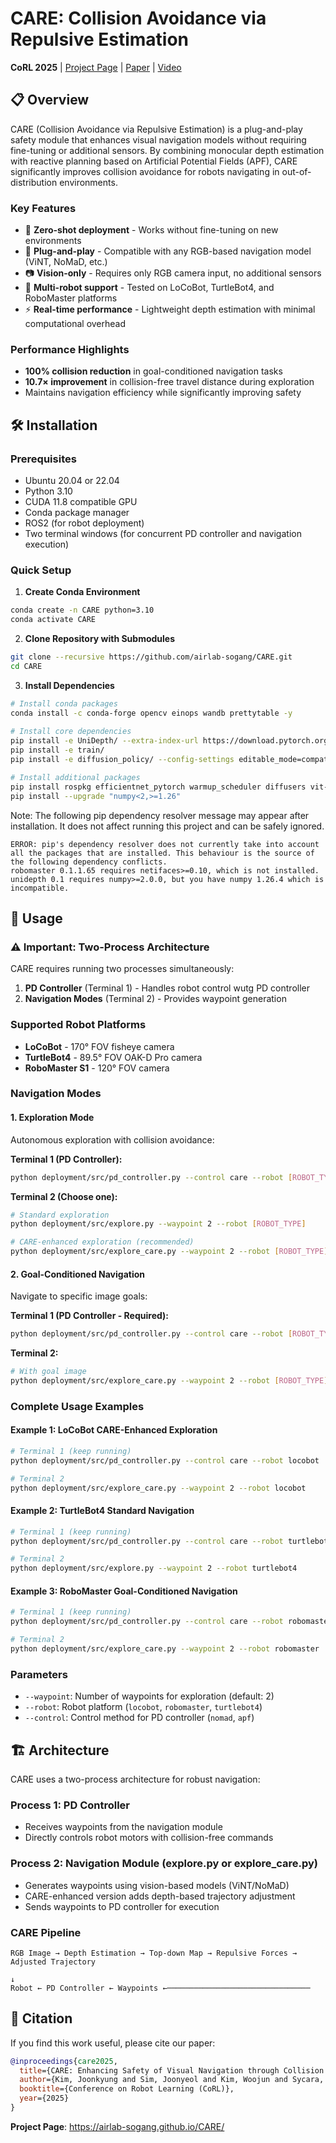 # CARE: Collision Avoidance via Repulsive Estimation

**CoRL 2025** | [Project Page](https://airlab-sogang.github.io/CARE/) | [Paper](link-to-paper) | [Video](link-to-video)

## 📋 Overview

CARE (Collision Avoidance via Repulsive Estimation) is a plug-and-play safety module that enhances visual navigation models without requiring fine-tuning or additional sensors. By combining monocular depth estimation with reactive planning based on Artificial Potential Fields (APF), CARE significantly improves collision avoidance for robots navigating in out-of-distribution environments.

### Key Features
- 🚀 **Zero-shot deployment** - Works without fine-tuning on new environments
- 🔌 **Plug-and-play** - Compatible with any RGB-based navigation model (ViNT, NoMaD, etc.)
- 📷 **Vision-only** - Requires only RGB camera input, no additional sensors
- 🤖 **Multi-robot support** - Tested on LoCoBot, TurtleBot4, and RoboMaster platforms
- ⚡ **Real-time performance** - Lightweight depth estimation with minimal computational overhead

### Performance Highlights
- **100% collision reduction** in goal-conditioned navigation tasks
- **10.7× improvement** in collision-free travel distance during exploration
- Maintains navigation efficiency while significantly improving safety

## 🛠️ Installation

### Prerequisites
- Ubuntu 20.04 or 22.04
- Python 3.10
- CUDA 11.8 compatible GPU
- Conda package manager
- ROS2 (for robot deployment)
- Two terminal windows (for concurrent PD controller and navigation execution)

### Quick Setup

1. **Create Conda Environment**
```bash
conda create -n CARE python=3.10
conda activate CARE
```

2. **Clone Repository with Submodules**
```bash
git clone --recursive https://github.com/airlab-sogang/CARE.git
cd CARE
```

3. **Install Dependencies**
```bash
# Install conda packages
conda install -c conda-forge opencv einops wandb prettytable -y
              
# Install core dependencies
pip install -e UniDepth/ --extra-index-url https://download.pytorch.org/whl/cu118
pip install -e train/
pip install -e diffusion_policy/ --config-settings editable_mode=compat

# Install additional packages
pip install rospkg efficientnet_pytorch warmup_scheduler diffusers vit-pytorch
pip install --upgrade "numpy<2,>=1.26"
```
Note: The following pip dependency resolver message may appear after installation. It does not affect running this project and can be safely ignored.

```
ERROR: pip's dependency resolver does not currently take into account all the packages that are installed. This behaviour is the source of the following dependency conflicts.
robomaster 0.1.1.65 requires netifaces>=0.10, which is not installed.
unidepth 0.1 requires numpy>=2.0.0, but you have numpy 1.26.4 which is incompatible.
```

## 📖 Usage

### ⚠️ Important: Two-Process Architecture
CARE requires running two processes simultaneously:
1. **PD Controller** (Terminal 1) - Handles robot control wutg PD controller
2. **Navigation Modes** (Terminal 2) - Provides waypoint generation

### Supported Robot Platforms
- **LoCoBot** - 170° FOV fisheye camera
- **TurtleBot4** - 89.5° FOV OAK-D Pro camera
- **RoboMaster S1** - 120° FOV camera

### Navigation Modes

#### 1. Exploration Mode
Autonomous exploration with collision avoidance:

**Terminal 1 (PD Controller):**
```bash
python deployment/src/pd_controller.py --control care --robot [ROBOT_TYPE]
```

**Terminal 2 (Choose one):**
```bash
# Standard exploration
python deployment/src/explore.py --waypoint 2 --robot [ROBOT_TYPE]

# CARE-enhanced exploration (recommended)
python deployment/src/explore_care.py --waypoint 2 --robot [ROBOT_TYPE]
```

#### 2. Goal-Conditioned Navigation
Navigate to specific image goals:

**Terminal 1 (PD Controller - Required):**
```bash
python deployment/src/pd_controller.py --control care --robot [ROBOT_TYPE]
```

**Terminal 2:**
```bash
# With goal image
python deployment/src/explore_care.py --waypoint 2 --robot [ROBOT_TYPE] --goal_image path/to/goal.jpg
```

### Complete Usage Examples

#### Example 1: LoCoBot CARE-Enhanced Exploration
```bash
# Terminal 1 (keep running)
python deployment/src/pd_controller.py --control care --robot locobot

# Terminal 2
python deployment/src/explore_care.py --waypoint 2 --robot locobot
```

#### Example 2: TurtleBot4 Standard Navigation
```bash
# Terminal 1 (keep running)
python deployment/src/pd_controller.py --control care --robot turtlebot4

# Terminal 2
python deployment/src/explore.py --waypoint 2 --robot turtlebot4
```

#### Example 3: RoboMaster Goal-Conditioned Navigation
```bash
# Terminal 1 (keep running)
python deployment/src/pd_controller.py --control care --robot robomaster

# Terminal 2
python deployment/src/explore_care.py --waypoint 2 --robot robomaster
```

### Parameters
- `--waypoint`: Number of waypoints for exploration (default: 2)
- `--robot`: Robot platform (`locobot`, `robomaster`, `turtlebot4`)
- `--control`: Control method for PD controller (`nomad`, `apf`)

## 🏗️ Architecture

CARE uses a two-process architecture for robust navigation:

### Process 1: PD Controller
- Receives waypoints from the navigation module
- Directly controls robot motors with collision-free commands

### Process 2: Navigation Module (explore.py or explore_care.py)
- Generates waypoints using vision-based models (ViNT/NoMaD)
- CARE-enhanced version adds depth-based trajectory adjustment
- Sends waypoints to PD controller for execution

### CARE Pipeline
```
RGB Image → Depth Estimation → Top-down Map → Repulsive Forces → Adjusted Trajectory
                                                                            ↓
Robot ← PD Controller ← Waypoints ←────────────────────────────────
```

## 📝 Citation

If you find this work useful, please cite our paper:

```bibtex
@inproceedings{care2025,
  title={CARE: Enhancing Safety of Visual Navigation through Collision Avoidance via Repulsive Estimation},
  author={Kim, Joonkyung and Sim, Joonyeol and Kim, Woojun and Sycara, Katia and Nam, Changjoo},
  booktitle={Conference on Robot Learning (CoRL)},
  year={2025}
}
```

**Project Page**: https://airlab-sogang.github.io/CARE/